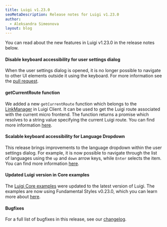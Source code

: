 ```yaml
---
title: Luigi v1.23.0
seoMetaDescription: Release notes for Luigi v1.23.0
author:
  - Aleksandra Simeonova
layout: blog
---
```


You can read about the new features in Luigi v1.23.0 in the release notes below.

<!-- Excerpt -->
#### Disable keyboard accessibility for user settings dialog

When the user settings dialog is opened, it is no longer possible to navigate to other UI elements outside it using the keyboard. For more information see the [pull request](https://github.com/SAP/luigi/pull/2752).

#### getCurrentRoute function

We added a new `getCurrentRoute` function which belongs to the [LinkManager](https://docs.luigi-project.io/docs/luigi-client-api/?section=linkmanager) in Luigi Client. It can be used to get the Luigi route associated with the current micro frontend. The function returns a promise which resolves to a string value specifying the current Luigi route. You can find more information [here](https://github.com/SAP/luigi/issues/2724).

#### Scalable keyboard accessibility for Language Dropdown

This release brings improvements to the language dropdown within the user settings dialog. For example, it is now possible to navigate through the list of languages using the `up` and `down` arrow keys, while `Enter` selects the item.  You can find more information [here](https://github.com/SAP/luigi/issues/2565).

#### Updated Luigi version in Core examples
The [Luigi Core examples](https://github.com/SAP/luigi/tree/master/core/examples) were updated to the latest version of Luigi. The examples are now using Fundamental Styles v0.23.0, which you can learn more about [here](https://luigi-project.io/blog/2022-05-20-release-notes#update-to-fundamental-styles-v0230).

#### Bugfixes

For a full list of bugfixes in this release, see our [changelog](https://github.com/SAP/luigi/blob/master/CHANGELOG.md).


